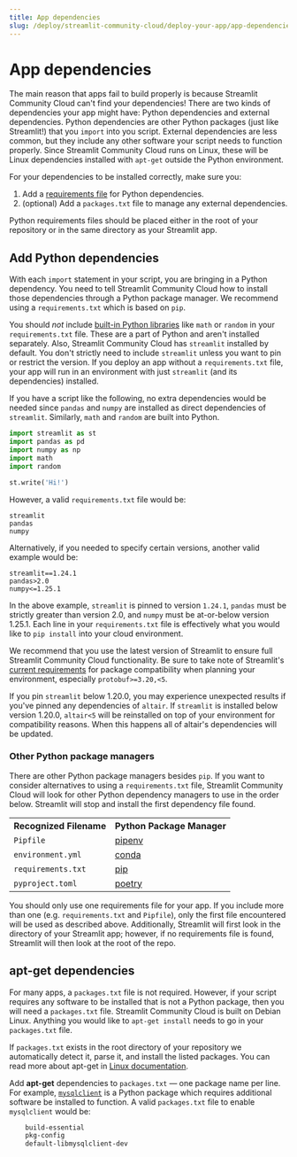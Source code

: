 ```yaml
---
title: App dependencies
slug: /deploy/streamlit-community-cloud/deploy-your-app/app-dependencies
---
```


# App dependencies

The main reason that apps fail to build properly is because Streamlit Community Cloud can't find your dependencies! There are two kinds of dependencies your app might have: Python dependencies and external dependencies. Python dependencies are other Python packages (just like Streamlit!) that you `import` into you script. External dependencies are less common, but they include any other software your script needs to function properly. Since Streamlit Community Cloud runs on Linux, these will be Linux dependencies installed with `apt-get` outside the Python environment.

For your dependencies to be installed correctly, make sure you:

1. Add a [requirements file](#add-python-dependencies) for Python dependencies.
2. (optional) Add a `packages.txt` file to manage any external dependencies.

<Note>

Python requirements files should be placed either in the root of your repository or in the same
directory as your Streamlit app.

</Note>

## Add Python dependencies

With each `import` statement in your script, you are bringing in a Python dependency. You need to tell Streamlit Community Cloud how to install those dependencies through a Python package manager. We recommend using a `requirements.txt` which is based on `pip`.

You should _not_ include <a href="https://docs.python.org/3/py-modindex.html" target="_blank">built-in Python libraries</a> like `math` or `random` in your `requirements.txt` file. These are a part of Python and aren't installed separately. Also, Streamlit Community Cloud has `streamlit` installed by default. You don't strictly need to include `streamlit` unless you want to pin or restrict the version. If you deploy an app without a `requirements.txt` file, your app will run in an environment with just `streamlit` (and its dependencies) installed.

If you have a script like the following, no extra dependencies would be needed since `pandas` and `numpy` are installed as direct dependencies of `streamlit`. Similarly, `math` and `random` are built into Python.

```python
import streamlit as st
import pandas as pd
import numpy as np
import math
import random

st.write('Hi!')
```

However, a valid `requirements.txt` file would be:

```none
streamlit
pandas
numpy
```

Alternatively, if you needed to specify certain versions, another valid example would be:

```none
streamlit==1.24.1
pandas>2.0
numpy<=1.25.1
```

In the above example, `streamlit` is pinned to version `1.24.1`, `pandas` must be strictly greater than version 2.0, and `numpy` must be at-or-below version 1.25.1. Each line in your `requirements.txt` file is effectively what you would like to `pip install` into your cloud environment.

<Note>

We recommend that you use the latest version of Streamlit to ensure full Streamlit Community Cloud functionality. Be sure to take note of Streamlit's [current requirements](https://github.com/streamlit/streamlit/blob/develop/lib/setup.py) for package compatibility when planning your environment, especially `protobuf>=3.20,<5`.

</Note>

If you pin `streamlit` below 1.20.0, you may experience unexpected results if you've pinned any dependencies of `altair`. If `streamlit` is installed below version 1.20.0, `altair<5` will be reinstalled on top of your environment for compatibility reasons. When this happens all of altair's dependencies will be updated.

### Other Python package managers

There are other Python package managers besides `pip`. If you want to consider alternatives to using a `requirements.txt` file, Streamlit Community Cloud will look for other Python dependency managers to use in the order below. Streamlit will stop and install the first dependency file found.

<table style={{ textAlign: 'center' }}>
    <tr>
        <th style={{ fontSize: '1.2em' }}> Recognized Filename</th>
        <th style={{ fontSize: '1.2em' }}>Python Package Manager</th>
    </tr>
    <tr>
        <td style={{ fontSize: '1em' }}><code>Pipfile</code></td>
        <td style={{ fontSize: '1em' }}><a href="https://pipenv-fork.readthedocs.io/en/latest/basics.html" target="_blank">pipenv</a></td>
    </tr>
    <tr>
        <td style={{ fontSize: '1em' }}><code>environment.yml</code></td>
        <td style={{ fontSize: '1em' }}><a href="https://conda.io/projects/conda/en/latest/user-guide/tasks/manage-environments.html#creating-an-environment-file-manually" target="_blank">conda</a></td>
    </tr>
    <tr>
        <td style={{ fontSize: '1em' }}><code>requirements.txt</code></td>
        <td style={{ fontSize: '1em' }}><a href="https://pip.pypa.io/en/stable/user_guide/#requirements-files" target="_blank">pip</a></td>
    </tr>
    <tr>
        <td style={{ fontSize: '1em' }}><code>pyproject.toml</code></td>
        <td style={{ fontSize: '1em' }}><a href="https://python-poetry.org/docs/basic-usage/" target="_blank">poetry</a></td>
    </tr>
</table>

<Warning>

You should only use one requirements file for your app. If you include more than one (e.g. `requirements.txt` and `Pipfile`), only the first file encountered will be used as described above. Additionally, Streamlit will first look in the directory of your Streamlit app; however, if no requirements file is found, Streamlit will then look at the root of the repo.

</Warning>

## apt-get dependencies

For many apps, a `packages.txt` file is not required. However, if your script requires any software to be installed that is not a Python package, then you will need a `packages.txt` file. Streamlit Community Cloud is built on Debian Linux. Anything you would like to `apt-get install` needs to go in your `packages.txt` file.

If `packages.txt` exists in the root directory of your repository we automatically detect it, parse it, and install the listed packages. You can read more about apt-get in <a href="https://linux.die.net/man/8/apt-get" target="_blank">Linux documentation</a>.

Add **apt-get** dependencies to `packages.txt` &mdash; one package name per line. For example, <a href="https://github.com/PyMySQL/mysqlclient" target="_blank"><code>mysqlclient</code></a> is a Python package which requires additional software be installed to function. A valid `packages.txt` file to enable `mysqlclient` would be:

```bash
    build-essential
    pkg-config
    default-libmysqlclient-dev
```
